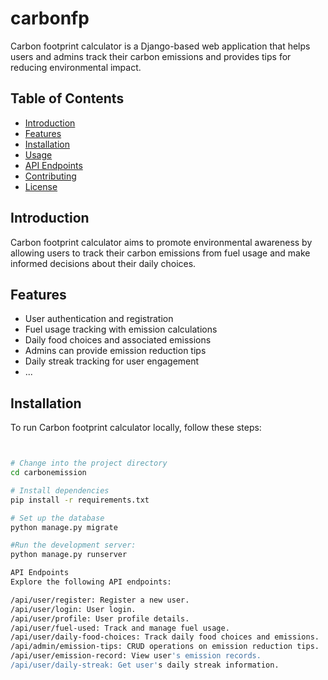 # carbonfp
Carbon footprint calculator is a Django-based web application that helps users and admins track their carbon emissions and provides tips for reducing environmental impact.

## Table of Contents

- [Introduction](#introduction)
- [Features](#features)
- [Installation](#installation)
- [Usage](#usage)
- [API Endpoints](#api-endpoints)
- [Contributing](#contributing)
- [License](#license)

## Introduction

Carbon footprint calculator aims to promote environmental awareness by allowing users to track their carbon emissions from fuel usage and make informed decisions about 
their daily choices.

## Features

- User authentication and registration
- Fuel usage tracking with emission calculations
- Daily food choices and associated emissions
- Admins can provide emission reduction tips
- Daily streak tracking for user engagement
- ...

## Installation

To run Carbon footprint calculator locally, follow these steps:

```bash


# Change into the project directory
cd carbonemission

# Install dependencies
pip install -r requirements.txt

# Set up the database
python manage.py migrate

#Run the development server:
python manage.py runserver

API Endpoints
Explore the following API endpoints:

/api/user/register: Register a new user.
/api/user/login: User login.
/api/user/profile: User profile details.
/api/user/fuel-used: Track and manage fuel usage.
/api/user/daily-food-choices: Track daily food choices and emissions.
/api/admin/emission-tips: CRUD operations on emission reduction tips.
/api/user/emission-record: View user's emission records.
/api/user/daily-streak: Get user's daily streak information.
